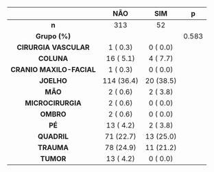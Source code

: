 

|           &nbsp;           |    NÃO     |    SIM    |   p   |
|:--------------------------:|:----------:|:---------:|:-----:|
|           **n**            |    313     |    52     |       |
|       **Grupo (%)**        |            |           | 0.583 |
|   **CIRURGIA VASCULAR**    |  1 ( 0.3)  | 0 ( 0.0)  |       |
|         **COLUNA**         | 16 ( 5.1)  | 4 ( 7.7)  |       |
|  **CRANIO MAXILO-FACIAL**  |  1 ( 0.3)  | 0 ( 0.0)  |       |
|         **JOELHO**         | 114 (36.4) | 20 (38.5) |       |
|          **MÃO**           |  2 ( 0.6)  | 2 ( 3.8)  |       |
|     **MICROCIRURGIA**      |  2 ( 0.6)  | 0 ( 0.0)  |       |
|         **OMBRO**          |  2 ( 0.6)  | 0 ( 0.0)  |       |
|           **PÉ**           | 13 ( 4.2)  | 2 ( 3.8)  |       |
|        **QUADRIL**         | 71 (22.7)  | 13 (25.0) |       |
|         **TRAUMA**         | 78 (24.9)  | 11 (21.2) |       |
|         **TUMOR**          | 13 ( 4.2)  | 0 ( 0.0)  |       |

